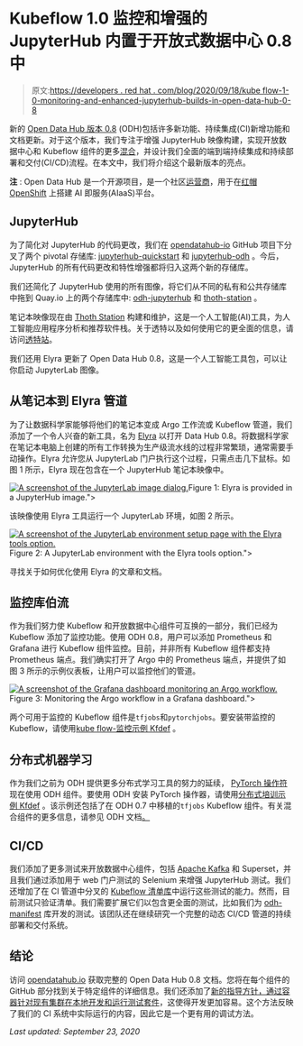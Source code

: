 # Kubeflow 1.0 监控和增强的 JupyterHub 内置于开放式数据中心 0.8 中

> 原文:[https://developers . red hat . com/blog/2020/09/18/kube flow-1-0-monitoring-and-enhanced-jupyterhub-builds-in-open-data-hub-0-8](https://developers.redhat.com/blog/2020/09/18/kubeflow-1-0-monitoring-and-enhanced-jupyterhub-builds-in-open-data-hub-0-8)

新的 [Open Data Hub 版本 0.8](https://github.com/opendatahub-io) (ODH)包括许多新功能、持续集成(CI)新增功能和文档更新。对于这个版本，我们专注于增强 JupyterHub 映像构建，实现开放数据中心和 Kubeflow 组件的更多[混合](https://opendatahub.io/docs/kubeflow/mixing.html)，并设计我们全面的端到端持续集成和持续部署和交付(CI/CD)流程。在本文中，我们将介绍这个最新版本的亮点。

**注** : Open Data Hub 是一个开源项目，是一个社区[运营商](https://developers.redhat.com/topics/kubernetes/operators/)，用于在[红帽 OpenShift](https://developers.redhat.com/products/openshift/overview) 上搭建 AI 即服务(AIaaS)平台。

## JupyterHub

为了简化对 JupyterHub 的代码更改，我们在 [opendatahub-io](https://opendatahub.io/) GitHub 项目下分叉了两个 pivotal 存储库: [jupyterhub-quickstart](https://github.com/opendatahub-io/jupyterhub-quickstart) 和 [jupyterhub-odh](https://github.com/opendatahub-io/jupyterhub-odh) 。今后，JupyterHub 的所有代码更改和特性增强都将归入这两个新的存储库。

我们还简化了 JupyterHub 使用的所有图像，将它们从不同的私有和公共存储库中拖到 Quay.io 上的两个存储库中: [odh-jupyterhub](https://quay.io/organization/odh-jupyterhub) 和 [thoth-station](https://quay.io/organization/thoth-station) 。

笔记本映像现在由 [Thoth Station](https://github.com/thoth-station) 构建和维护，这是一个人工智能(AI)工具，为人工智能应用程序分析和推荐软件栈。关于透特以及如何使用它的更全面的信息，请访问[透特站](https://thoth-station.ninja/)。

我们还用 Elyra 更新了 Open Data Hub 0.8，这是一个人工智能工具包，可以让你启动 JupyterLab 图像。

## 从笔记本到 Elyra 管道

为了让数据科学家能够将他们的笔记本变成 Argo 工作流或 Kubeflow 管道，我们添加了一个令人兴奋的新工具，名为 [Elyra](https://github.com/elyra-ai) 以打开 Data Hub 0.8。将数据科学家在笔记本电脑上创建的所有工作转换为生产级流水线的过程非常繁琐，通常需要手动操作。Elyra 允许您从 JupyterLab 门户执行这个过程，只需点击几下鼠标。如图 1 所示，Elyra 现在包含在一个 JupyterHub 笔记本映像中。

[![A screenshot of the JupyterLab image dialog.](../Images/ddc5e0f0b8eaef165b55bf98eb01162d.png "Screen Shot 2020-09-01 at 8.41.15 AM")](/sites/default/files/blog/2020/09/Screen-Shot-2020-09-01-at-8.41.15-AM.png)Figure 1: Elyra is provided in a JupyterHub image.">

该映像使用 Elyra 工具运行一个 JupyterLab 环境，如图 2 所示。

[![A screenshot of the JupyterLab environment setup page with the Elyra tools option.](../Images/8551ece70f3b0532617bbfe28f1fded6.png "Screen Shot 2020-09-01 at 8.43.04 AM")](/sites/default/files/blog/2020/09/Screen-Shot-2020-09-01-at-8.43.04-AM.png)Figure 2: A JupyterLab environment with the Elyra tools option.">

寻找关于如何优化使用 Elyra 的文章和文档。

## 监控库伯流

作为我们努力使 Kubeflow 和开放数据中心组件可互换的一部分，我们已经为 Kubeflow 添加了监控功能。使用 ODH 0.8，用户可以添加 Prometheus 和 Grafana 进行 Kubeflow 组件监控。目前，并非所有 Kubeflow 组件都支持 Prometheus 端点。我们确实打开了 Argo 中的 Prometheus 端点，并提供了如图 3 所示的示例仪表板，让用户可以监控他们的管道。

[![A screenshot of the Grafana dashboard monitoring an Argo workflow.](../Images/4fbf062448ab5def1e9aeb32d8fc9c22.png "Screen Shot 2020-09-01 at 1.50.12 PM")](/sites/default/files/blog/2020/09/Screen-Shot-2020-09-01-at-1.50.12-PM.png)Figure 3: Monitoring the Argo workflow in a Grafana dashboard.">

两个可用于监控的 Kubeflow 组件是`tfjobs`和`pytorchjobs`。要安装带监控的 Kubeflow，请使用[kube flow-监控示例 Kfdef](https://github.com/opendatahub-io/odh-manifests/blob/master/kfdef/kfctl_openshift_kubeflow_monitoring.yaml) 。

## 分布式机器学习

作为我们之前为 ODH 提供更多分布式学习工具的努力的延续， [PyTorch 操作符](https://github.com/kubeflow/pytorch-operator)现在使用 ODH 组件。要使用 ODH 安装 PyTorch 操作器，请使用[分布式培训示例 Kfdef](https://github.com/opendatahub-io/odh-manifests/blob/master/kfdef/kfctl_openshift_distributed_training.yaml) 。该示例还包括了在 ODH 0.7 中移植的`tfjobs` Kubeflow 组件。有关混合组件的更多信息，请参见 ODH 文档[。](http://opendatahub.io/docs/kubeflow/mixing.html)

## CI/CD

我们添加了更多测试来开放数据中心组件，包括 [Apache Kafka](https://developers.redhat.com/topics/kafka-kubernetes) 和 Superset，并且我们通过添加用于 web 门户测试的 Selenium 来增强 JupyterHub 测试。我们还增加了在 CI 管道中分叉的 [Kubeflow 清单库](https://github.com/opendatahub-io/manifests/)中运行这些测试的能力。然而，目前测试只验证清单。我们需要扩展它们以包含更全面的测试，比如我们为 [odh-manifest](https://github.com/opendatahub-io/odh-manifests) 库开发的测试。该团队还在继续研究一个完整的动态 CI/CD 管道的持续部署和交付系统。

## 结论

访问 [opendatahub.io](https://opendatahub.io/) 获取完整的 Open Data Hub 0.8 文档。您将在每个组件的 GitHub 部分找到关于特定组件的详细信息。我们还添加了[新的指导方针，通过容器针对现有集群在本地开发和运行测试套件](https://github.com/opendatahub-io/odh-manifests/tree/master/tests)，这使得开发更加容易。这个方法反映了我们的 CI 系统中实际运行的内容，因此它是一个更有用的调试方法。

*Last updated: September 23, 2020*